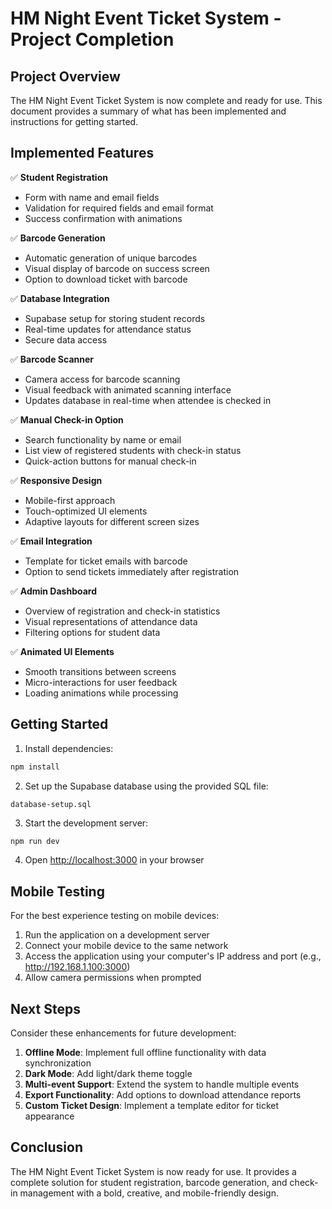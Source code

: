 # HM Night Event Ticket System - Project Completion

## Project Overview

The HM Night Event Ticket System is now complete and ready for use. This document provides a summary of what has been implemented and instructions for getting started.

## Implemented Features

✅ **Student Registration**
- Form with name and email fields
- Validation for required fields and email format
- Success confirmation with animations

✅ **Barcode Generation**
- Automatic generation of unique barcodes
- Visual display of barcode on success screen
- Option to download ticket with barcode

✅ **Database Integration**
- Supabase setup for storing student records
- Real-time updates for attendance status
- Secure data access

✅ **Barcode Scanner**
- Camera access for barcode scanning
- Visual feedback with animated scanning interface
- Updates database in real-time when attendee is checked in

✅ **Manual Check-in Option**
- Search functionality by name or email
- List view of registered students with check-in status
- Quick-action buttons for manual check-in

✅ **Responsive Design**
- Mobile-first approach
- Touch-optimized UI elements
- Adaptive layouts for different screen sizes

✅ **Email Integration**
- Template for ticket emails with barcode
- Option to send tickets immediately after registration

✅ **Admin Dashboard**
- Overview of registration and check-in statistics
- Visual representations of attendance data
- Filtering options for student data

✅ **Animated UI Elements**
- Smooth transitions between screens
- Micro-interactions for user feedback
- Loading animations while processing

## Getting Started

1. Install dependencies:
```bash
npm install
```

2. Set up the Supabase database using the provided SQL file:
```
database-setup.sql
```

3. Start the development server:
```bash
npm run dev
```

4. Open [http://localhost:3000](http://localhost:3000) in your browser

## Mobile Testing

For the best experience testing on mobile devices:
1. Run the application on a development server
2. Connect your mobile device to the same network
3. Access the application using your computer's IP address and port
   (e.g., http://192.168.1.100:3000)
4. Allow camera permissions when prompted

## Next Steps

Consider these enhancements for future development:

1. **Offline Mode**: Implement full offline functionality with data synchronization
2. **Dark Mode**: Add light/dark theme toggle
3. **Multi-event Support**: Extend the system to handle multiple events
4. **Export Functionality**: Add options to download attendance reports
5. **Custom Ticket Design**: Implement a template editor for ticket appearance

## Conclusion

The HM Night Event Ticket System is now ready for use. It provides a complete solution for student registration, barcode generation, and check-in management with a bold, creative, and mobile-friendly design.
